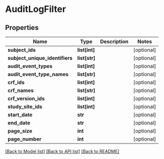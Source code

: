 # AuditLogFilter

## Properties
Name | Type | Description | Notes
------------ | ------------- | ------------- | -------------
**subject_ids** | **list[int]** |  | [optional] 
**subject_unique_identifiers** | **list[str]** |  | [optional] 
**audit_event_types** | **list[int]** |  | [optional] 
**audit_event_type_names** | **list[str]** |  | [optional] 
**crf_ids** | **list[int]** |  | [optional] 
**crf_names** | **list[str]** |  | [optional] 
**crf_version_ids** | **list[int]** |  | [optional] 
**study_site_ids** | **list[int]** |  | [optional] 
**start_date** | **str** |  | [optional] 
**end_date** | **str** |  | [optional] 
**page_size** | **int** |  | [optional] 
**page_number** | **int** |  | [optional] 

[[Back to Model list]](../README.md#documentation-for-models) [[Back to API list]](../README.md#documentation-for-api-endpoints) [[Back to README]](../README.md)


